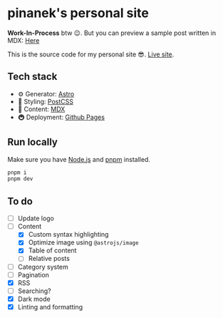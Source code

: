 # pinanek's personal site

**Work-In-Process** btw 😉. But you can preview a sample post written in MDX: [Here](http://pinanek.github.io/posts/example-post/)

This is the source code for my personal site 😎. [Live site](http://pinanek.github.io).

## Tech stack

- ⚙️ Generator: [Astro](http://astro.build)
- 🎨 Styling: [PostCSS](https://postcss.org)
- 📝 Content: [MDX](http://mdxjs.com)
- 🚇 Deployment: [Github Pages](https://pages.github.com/)

## Run locally

Make sure you have [Node.js](https://nodejs.org) and [pnpm](https://pnpm.io) installed.

```bash
pnpm i
pnpm dev
```

## To do

- [ ] Update logo
- [ ] Content
  - [x] Custom syntax highlighting
  - [x] Optimize image using `@astrojs/image`
  - [x] Table of content
  - [ ] Relative posts
- [ ] Category system
- [ ] Pagination
- [x] RSS
- [ ] Searching?
- [x] Dark mode
- [x] Linting and formatting
